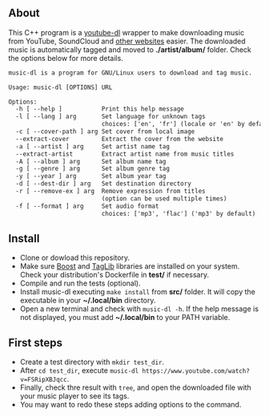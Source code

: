 ## About

This C++ program is a [youtube-dl](https://github.com/ytdl-org/youtube-dl) wrapper to make downloading music from YouTube, SoundCloud and [other websites](https://github.com/ytdl-org/youtube-dl/blob/master/docs/supportedsites.md) easier. The downloaded music is automatically tagged and moved to **./artist/album/** folder.
Check the options below for more details.

``` txt
music-dl is a program for GNU/Linux users to download and tag music.

Usage: music-dl [OPTIONS] URL

Options:
  -h [ --help ]           Print this help message
  -l [ --lang ] arg       Set language for unknown tags 
                          choices: ['en', 'fr'] (locale or 'en' by default)
  -c [ --cover-path ] arg Set cover from local image
  --extract-cover         Extract the cover from the website
  -a [ --artist ] arg     Set artist name tag
  --extract-artist        Extract artist name from music titles
  -A [ --album ] arg      Set album name tag
  -g [ --genre ] arg      Set album genre tag
  -y [ --year ] arg       Set album year tag
  -d [ --dest-dir ] arg   Set destination directory
  -r [ --remove-ex ] arg  Remove expression from titles
                          (option can be used multiple times)
  -f [ --format ] arg     Set audio format
                          choices: ['mp3', 'flac'] ('mp3' by default)
```

## Install

- Clone or dowload this repository.
- Make sure [Boost](https://www.boost.org/) and [TagLib](https://taglib.org/) libraries are installed on your system. Check your distribution's Dockerfile in **test/** if necessary.
- Compile and run the tests (optional).
- Install music-dl executing `make install` from **src/** folder. It will copy the executable in your **~/.local/bin** directory.
- Open a new terminal and check with `music-dl -h`. If the help message is not displayed, you must add **~/.local/bin** to your PATH variable.


## First steps

- Create a test directory with `mkdir test_dir`.
- After `cd test_dir`, execute `music-dl https://www.youtube.com/watch?v=FSRipXBJqcc`.
- Finally, check thre result with `tree`, and open the downloaded file with your music player to see its tags.
- You may want to redo these steps adding options to the command.
